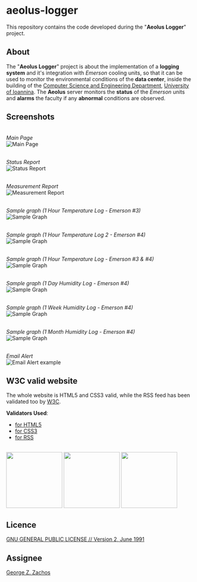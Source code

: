 aeolus-logger
=============
This repository contains the code developed during the "__Aeolus Logger__" project.

About
-----
The "__Aeolus Logger__" project is about the implementation of a __logging system__ and it's integration with _Emerson_ cooling units, so that it can be used to monitor the environmental conditions of the __data center__, inside the building of the [Computer Science and Engineering Department](http://cse.uoi.gr), [University of Ioannina](http://uoi.gr). The __Aeolus__ server monitors the __status__ of the _Emerson_ units and __alarms__ the faculty if any __abnormal__ conditions are observed.


Screenshots
-----------

<br>_Main Page_<br>
![Main Page](./images/emerson_main_page.png)

<br>_Status Report_<br>
![Status Report](./images/emerson_status_report.png)

<br>_Measurement Report_<br>
![Measurement Report](./images/emerson_measurement_report.png)

<br>_Sample graph (1 Hour Temperature Log - Emerson #3)_<br>
![Sample Graph](./images/demo_temp_1hour.png)

<br>_Sample graph (1 Hour Temperature Log 2 - Emerson #4)_<br>
![Sample Graph](./images/demo_temp_1hour_2.png)

<br>_Sample graph (1 Hour Temperature Log - Emerson #3 & #4)_<br>
![Sample Graph](./images/demo_temp_1hour_dual.png)

<br>_Sample graph (1 Day Humidity Log - Emerson #4)_<br>
![Sample Graph](./images/demo_hum_1day.png)

<br>_Sample graph (1 Week Humidity Log - Emerson #4)_<br>
![Sample Graph](./images/demo_hum_1week.png)

<br>_Sample graph (1 Month Humidity Log - Emerson #4)_<br>
![Sample Graph](./images/demo_hum_4week.png)

<br>_Email Alert_<br>
![Email Alert example](./images/aeolus_email_alert.png)


W3C valid website
-----------------
The whole website is HTML5 and CSS3 valid, while the RSS feed has been validated too by [W3C](http://www.w3.org/).<br>

__Validators Used__:
 * [for HTML5](https://validator.w3.org/)
 * [for CSS3](https://jigsaw.w3.org/css-validator/)
 * [for RSS](https://validator.w3.org/feed/)

<br>
<img src="./images/badge-w3c-valid-html5.png" width="150">
<img src="./images/badge-w3c-valid-css3.png" width="150">
<img src="./images/badge-w3c-valid-rss2.png" width="150">

Licence
-------
[GNU GENERAL PUBLIC LICENSE // Version 2, June 1991](LICENSE)

Assignee
--------
[George Z. Zachos](http://cse.uoi.gr/~gzachos)
